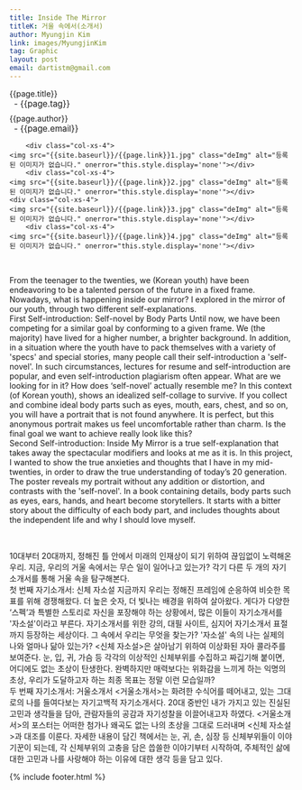 ```yaml
---
title: Inside The Mirror
titleK: 거울 속에서(소개서)
author: Myungjin Kim
link: images/MyungjinKim
tag: Graphic
layout: post
email: dartistm@gmail.com
---	
```


<div class="container">

<div class="deDep">
{{page.title}}<br>
<p style="font-size:15px; margin:0px; padding:0px 0px 0px 8px; margin:0px 0px 8px 0px;">- {{page.tag}}</p>
{{page.author}}<br>
<p style="font-size:15px; margin:0px; padding:0px 0px 0px 8px;">- {{page.email}}</p>
</div>


<div class="row" class="imgcolor">
	
		<div class="col-xs-4">
	<img src="{{site.baseurl}}/{{page.link}}1.jpg" class="deImg" alt="등록된 이미지가 없습니다." onerror="this.style.display='none'"></div>
		<div class="col-xs-4">
	<img src="{{site.baseurl}}/{{page.link}}2.jpg" class="deImg" alt="등록된 이미지가 없습니다." onerror="this.style.display='none'"></div>
	<div class="col-xs-4">
	<img src="{{site.baseurl}}/{{page.link}}3.jpg" class="deImg" alt="등록된 이미지가 없습니다." onerror="this.style.display='none'"></div>
		<div class="col-xs-4">
	<img src="{{site.baseurl}}/{{page.link}}4.jpg" class="deImg" alt="등록된 이미지가 없습니다." onerror="this.style.display='none'"></div>
	
</div>
<br>

<div class="det lato">


From the teenager to the twenties, we (Korean youth) have been endeavoring to be a talented person of the future in a fixed frame. Nowadays, what is happening inside our mirror? I explored in the mirror of our youth, through two different self-explanations.
<br>
First Self-introduction: Self-novel by Body Parts
Until now, we have been competing for a similar goal by conforming to a given frame. We (the majority) have lived for a higher number, a brighter background. In addition, in a situation where the youth have to pack themselves with a variety of 'specs' and special stories, many people call their self-introduction a 'self-novel'. In such circumstances, lectures for resume and self-introduction are popular, and even self-introduction plagiarism often appear. What are we looking for in it? How does ‘self-novel’ actually resemble me? 
In this context (of Korean youth), <Self-novel by Body Parts> shows an idealized self-collage to survive. If you collect and combine ideal body parts such as eyes, mouth, ears, chest, and so on, you will have a portrait that is not found anywhere. It is perfect, but this anonymous portrait makes us feel uncomfortable rather than charm. Is the final goal we want to achieve really look like this?
<br>
Second Self-introduction: Inside My Mirror
<Inside My Mirror> is a true self-explanation that takes away the spectacular modifiers and looks at me as it is. In this project, I wanted to show the true anxieties and thoughts that I have in my mid-twenties, in order to draw the true understanding of today’s 20 generation.
The poster reveals my portrait without any addition or distortion, and contrasts with the 'self-novel'. In a book containing details, body parts such as eyes, ears, hands, and heart become storytellers. It starts with a bitter story about the difficulty of each body part, and includes thoughts about the independent life and why I should love myself.



</div>

<br>

<div class="noto">

10대부터 20대까지, 정해진 틀 안에서 미래의 인재상이 되기 위하여 끊임없이 노력해온 우리. 지금, 우리의 거울 속에서는 무슨 일이 일어나고 있는가? 각기 다른 두 개의 자기소개서를 통해 거울 속을 탐구해본다.
<br>
첫 번째 자기소개서: 신체 자소설
지금까지 우리는 정해진 프레임에 순응하여 비슷한 목표를 위해 경쟁해왔다. 더 높은 숫자, 더 빛나는 배경을 위하여 살아왔다. 게다가 다양한 ‘스펙’과 특별한 스토리로 자신을 포장해야 하는 상황에서, 많은 이들이 자기소개서를 '자소설'이라고 부른다. 자기소개서를 위한 강의, 대필 사이트, 심지어 자기소개서 표절까지 등장하는 세상이다. 그 속에서 우리는 무엇을 찾는가? '자소설' 속의 나는 실제의 나와 얼마나 닮아 있는가? 
<신체 자소설>은 살아남기 위하여 이상화된 자아 콜라주를 보여준다. 눈, 입, 귀, 가슴 등 각각의 이상적인 신체부위를 수집하고 짜깁기해 붙이면, 어디에도 없는 초상이 탄생한다. 완벽하지만 매력보다는 위화감을 느끼게 하는 익명의 초상, 우리가 도달하고자 하는 최종 목표는 정말 이런 모습일까?
<br>
두 번째 자기소개서: 거울소개서
<거울소개서>는 화려한 수식어를 떼어내고, 있는 그대로의 나를 들여다보는 자기고백적 자기소개서다. 20대 중반인 내가 가지고 있는 진실된 고민과 생각들을 담아, 관람자들의 공감과 자기성찰을 이끌어내고자 하였다.
<거울소개서>의 포스터는 어떠한 첨가나 왜곡도 없는 나의 초상을 그대로 드러내며 <신체 자소설>과 대조를 이룬다. 자세한 내용이 담긴 책에서는 눈, 귀, 손, 심장 등 신체부위들이 이야기꾼이 되는데, 각 신체부위의 고충을 담은 씁쓸한 이야기부터 시작하여, 주체적인 삶에 대한 고민과 나를 사랑해야 하는 이유에 대한 생각 등을 담고 있다.


</div>
{% include footer.html %} 